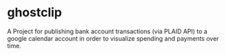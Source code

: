# ghostclip

A Project for publishing bank account transactions (via PLAID API) to a google calendar account in order to visualize spending and payments over time.
